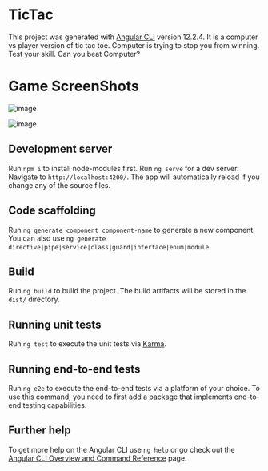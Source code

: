 # TicTac

This project was generated with [Angular CLI](https://github.com/angular/angular-cli) version 12.2.4. It is a computer vs player version of tic tac toe. Computer is trying to stop you from winning. Test your skill. Can you beat Computer?

# Game ScreenShots
![image](https://user-images.githubusercontent.com/48445926/175474806-132db242-1a9f-412f-895b-c6fbc57f2077.png)

![image](https://user-images.githubusercontent.com/48445926/175474854-827cf7f0-f5eb-467c-aa9c-50bf77b8b686.png)

## Development server

Run `npm i` to install node-modules first.
Run `ng serve` for a dev server. Navigate to `http://localhost:4200/`. The app will automatically reload if you change any of the source files.

## Code scaffolding

Run `ng generate component component-name` to generate a new component. You can also use `ng generate directive|pipe|service|class|guard|interface|enum|module`.

## Build

Run `ng build` to build the project. The build artifacts will be stored in the `dist/` directory.

## Running unit tests

Run `ng test` to execute the unit tests via [Karma](https://karma-runner.github.io).

## Running end-to-end tests

Run `ng e2e` to execute the end-to-end tests via a platform of your choice. To use this command, you need to first add a package that implements end-to-end testing capabilities.

## Further help

To get more help on the Angular CLI use `ng help` or go check out the [Angular CLI Overview and Command Reference](https://angular.io/cli) page.
